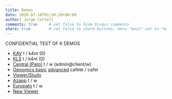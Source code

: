 ```yaml
---
title: Demos
date: 2020-07-16T01:50:28+00:00
author: Jorge Cortell
comments: true     # set false to hide Disqus comments
share: true        # set false to share buttons, menu "main" set to "main" to add this content to the main menu
---
```

CONFIDENTIAL TEST OF K DEMOS

* [KAV](https://kav.kanteron.net/studylist) t / k4nt (0)
* [KLS](https://kls.kanteron.net/) t / k4nt (0)
* [Central (Pato)](https://central.kanteron.com/TMIS/login.xhtml) t / w (admin@client/w)
* [Genomics basic](http://genomics3003.kanteron.com/authorize?token=devel) [advanced](http://genomics.kanteron.com:3002/#home) cafete / cafeí
* [Viewer/Study](https://k3d.kanteron.net/?url=https://s3.eu-central-1.amazonaws.com/ohif-viewer/JSON/PTCTStudy.json)
* [Azapp](https://azapp.kanteron.net/TMIS/login.xhtml) t / w
* [Europato](http://europato.kanteron.net/TMIS/login.xhtml) t / w
* [New Viewer](https://kanteron-demo-client1.eastus.cloudapp.azure.com/KDV/viewer/1.3.6.1.4.1.19291.2.1.1.2946548181445100002)
